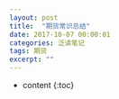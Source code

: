```yaml
---
layout: post
title:  "期货常识总结"
date: 2017-10-07 00:00:01
categories: 泛读笔记
tags: 期货
excerpt: ""
---
```


* content
{:toc}






































